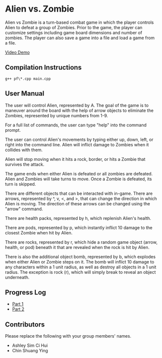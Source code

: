 # Alien vs. Zombie

Alien vs Zombie is a turn-based combat game in which the player controls Alien to defeat a group of Zombies. Prior to the game, the player can customize settings including game board dimensions and number of zombies. The player can also save a game into a file and load a game from a file.

[Video Demo](https://youtu.be/D17BrgxTpF0)

## Compilation Instructions

```
g++ pf\*.cpp main.cpp
```

## User Manual

The user will control Alien, represented by A. The goal of the game is to maneuver around the board with the help of arrow objects to eliminate the Zombies, represented by unique numbers from 1-9.

For a full list of commands, the user can type "help" into the command prompt.

The user can control Alien's movements by typing either up, down, left, or right into the command line. Alien will inflict damage to Zombies when it collides with them.

Alien will stop moving when it hits a rock, border, or hits a Zombie that survives the attack.

The game ends when either Alien is defeated or all zombies are defeated. Alien and Zombies will take turns to move. Once a Zombie is defeated, its turn is skipped.

There are different objects that can be interacted with in-game. There are arrows, represented by ^, v, <, and >, that can change the direction in which Alien is moving. The direction of these arrows can be changed using the "arrow" command.

There are health packs, represented by h, which replenish Alien's health.

There are pods, represented by p, which instantly inflict 10 damage to the closest Zombie when hit by Alien.

There are rocks, represented by r, which hide a random game object (arrow, health, or pod) beneath it that are revealed when the rock is hit by Alien.

There is also the additional object bomb, represented by b, which explodes when either Alien or Zombie steps on it. The bomb will inflict 10 damage to any characters within a 1 unit radius, as well as destroy all objects in a 1 unit radius. The exception is rock (r), which will simply break to reveal an object underneath.

## Progress Log

- [Part 1](PART1.md)
- [Part 2](PART2.md)

## Contributors

Please replace the following with your group members' names. 

- Ashley Sim Ci Hui
- Chin Shuang Ying
